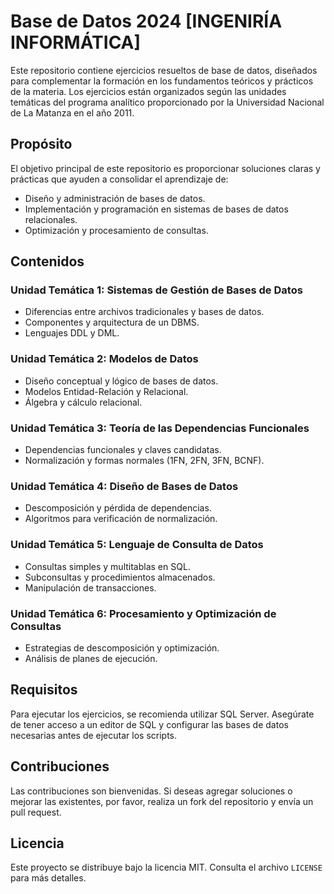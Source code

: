 # Base de Datos 2024 [INGENIRÍA INFORMÁTICA]

Este repositorio contiene ejercicios resueltos de base de datos, diseñados para complementar la formación en los fundamentos teóricos y prácticos de la materia. Los ejercicios están organizados según las unidades temáticas del programa analítico proporcionado por la Universidad Nacional de La Matanza en el año 2011.

## Propósito

El objetivo principal de este repositorio es proporcionar soluciones claras y prácticas que ayuden a consolidar el aprendizaje de:

- Diseño y administración de bases de datos.
- Implementación y programación en sistemas de bases de datos relacionales.
- Optimización y procesamiento de consultas.


## Contenidos

### Unidad Temática 1: Sistemas de Gestión de Bases de Datos
- Diferencias entre archivos tradicionales y bases de datos.
- Componentes y arquitectura de un DBMS.
- Lenguajes DDL y DML.

### Unidad Temática 2: Modelos de Datos
- Diseño conceptual y lógico de bases de datos.
- Modelos Entidad-Relación y Relacional.
- Álgebra y cálculo relacional.

### Unidad Temática 3: Teoría de las Dependencias Funcionales
- Dependencias funcionales y claves candidatas.
- Normalización y formas normales (1FN, 2FN, 3FN, BCNF).

### Unidad Temática 4: Diseño de Bases de Datos
- Descomposición y pérdida de dependencias.
- Algoritmos para verificación de normalización.

### Unidad Temática 5: Lenguaje de Consulta de Datos
- Consultas simples y multitablas en SQL.
- Subconsultas y procedimientos almacenados.
- Manipulación de transacciones.

### Unidad Temática 6: Procesamiento y Optimización de Consultas
- Estrategias de descomposición y optimización.
- Análisis de planes de ejecución.


## Requisitos

Para ejecutar los ejercicios, se recomienda utilizar SQL Server. Asegúrate de tener acceso a un editor de SQL y configurar las bases de datos necesarias antes de ejecutar los scripts.

## Contribuciones

Las contribuciones son bienvenidas. Si deseas agregar soluciones o mejorar las existentes, por favor, realiza un fork del repositorio y envía un pull request.

## Licencia

Este proyecto se distribuye bajo la licencia MIT. Consulta el archivo `LICENSE` para más detalles.
